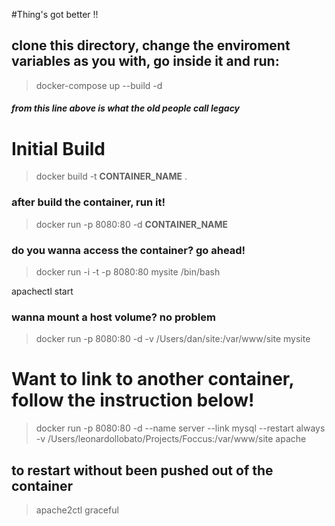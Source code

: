 #Thing's got better !!
## clone this directory, change the enviroment variables as you with, go inside it and run:
> docker-compose up --build -d

##### from this line above is what the old people call legacy

# Initial Build
> docker build -t **CONTAINER_NAME** . 

### after build the container, run it!
> docker run -p 8080:80 -d **CONTAINER_NAME** 

### do you wanna access the container? go ahead!
> docker run -i -t -p 8080:80 mysite /bin/bash 

apachectl start 

### wanna mount a host volume? no problem
> docker run -p 8080:80 -d -v /Users/dan/site:/var/www/site mysite 

# Want to link to another container, follow the instruction below!
>docker run -p 8080:80 -d --name server --link mysql --restart always -v /Users/leonardollobato/Projects/Foccus:/var/www/site apache

## to restart without been pushed out of the container
> apache2ctl graceful
